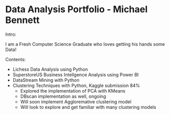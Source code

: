# Data Analysis Portfolio - Michael Bennett

Intro: 

I am a Fresh Computer Science Graduate who loves getting his hands some Data!

Contents:

- Lichess Data Analysis using Python
- SuperstoreUS Business Intellgence Analysis using Power BI
- DataStream Mining with Python
- Clustering Techniques with Python, Kaggle submission 84%
  - Explored the implementation of PCA with KMeans
  - DBscan implementation as well, ongoing
  - Will soon implement Aggloremative clustering model
  - Will look to explore and get familiar with many clustering models

